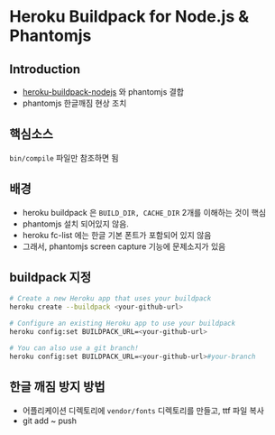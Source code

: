 Heroku Buildpack for Node.js & Phantomjs
==========================================

## Introduction

- [heroku-buildpack-nodejs](https://github.com/heroku/heroku-buildpack-nodejs) 와 phantomjs 결합
- phantomjs 한글깨짐 현상 조치

## 핵심소스

`bin/compile` 파일만 참조하면 됨


## 배경

- heroku buildpack 은 `BUILD_DIR, CACHE_DIR` 2개를 이해하는 것이 핵심
- phantomjs 설치 되어있지 않음.
- heroku fc-list 에는 한글 기본 폰트가 포함되어 있지 않음
- 그래서, phantomjs screen capture 기능에 문제소지가 있음


## buildpack 지정

```sh
# Create a new Heroku app that uses your buildpack
heroku create --buildpack <your-github-url>

# Configure an existing Heroku app to use your buildpack
heroku config:set BUILDPACK_URL=<your-github-url>

# You can also use a git branch!
heroku config:set BUILDPACK_URL=<your-github-url>#your-branch
```

## 한글 깨짐 방지 방법

- 어플리케이션 디렉토리에 `vendor/fonts` 디렉토리를 만들고, ttf 파일 복사
- git add ~ push
